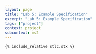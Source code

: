```yaml
---
layout: page
title: "Lab 5: Example Specification"
excerpt: "Lab 5: Example Specification"
tags: ["project"]
context: project
subcontext: ms2
---
```


```
{% include_relative stlc.stx %}
```
